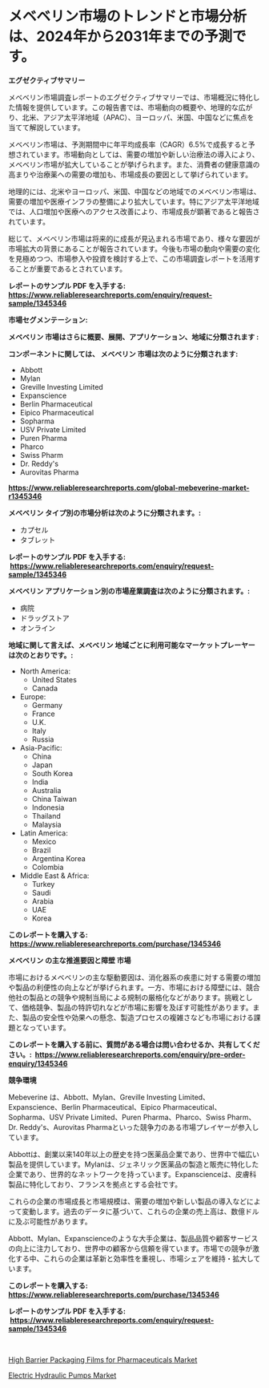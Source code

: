 <p><h1>メベベリン市場のトレンドと市場分析は、2024年から2031年までの予測です。</h1></p><p><strong>エグゼクティブサマリー</strong></p>
<p><p>メベベリン市場調査レポートのエグゼクティブサマリーでは、市場概況に特化した情報を提供しています。この報告書では、市場動向の概要や、地理的な広がり、北米、アジア太平洋地域（APAC）、ヨーロッパ、米国、中国などに焦点を当てて解説しています。</p><p>メベベリン市場は、予測期間中に年平均成長率（CAGR）6.5%で成長すると予想されています。市場動向としては、需要の増加や新しい治療法の導入により、メベベリン市場が拡大していることが挙げられます。また、消費者の健康意識の高まりや治療薬への需要の増加も、市場成長の要因として挙げられています。</p><p>地理的には、北米やヨーロッパ、米国、中国などの地域でのメベベリン市場は、需要の増加や医療インフラの整備により拡大しています。特にアジア太平洋地域では、人口増加や医療へのアクセス改善により、市場成長が顕著であると報告されています。</p><p>総じて、メベベリン市場は将来的に成長が見込まれる市場であり、様々な要因が市場拡大の背景にあることが報告されています。今後も市場の動向や需要の変化を見極めつつ、市場参入や投資を検討する上で、この市場調査レポートを活用することが重要であるとされています。</p></p>
<p><strong>レポートのサンプル PDF を入手する: <a href="https://www.reliableresearchreports.com/enquiry/request-sample/1345346">https://www.reliableresearchreports.com/enquiry/request-sample/1345346</a></strong></p>
<p><strong>市場セグメンテーション:</strong></p>
<p><strong> メベベリン 市場はさらに概要、展開、アプリケーション、地域に分類されます :</strong></p>
<p><strong>コンポーネントに関しては、 メベベリン 市場は次のように分類されます: &nbsp;</strong></p>
<p><ul><li>Abbott</li><li>Mylan</li><li>Greville Investing Limited</li><li>Expanscience</li><li>Berlin Pharmaceutical</li><li>Eipico Pharmaceutical</li><li>Sopharma</li><li>USV Private Limited</li><li>Puren Pharma</li><li>Pharco</li><li>Swiss Pharm</li><li>Dr. Reddy's</li><li>Aurovitas Pharma</li></ul></p>
<p><strong><a href="https://www.reliableresearchreports.com/global-mebeverine-market-r1345346">https://www.reliableresearchreports.com/global-mebeverine-market-r1345346</a></strong></p>
<p><strong> メベベリン タイプ別の市場分析は次のように分類されます。:</strong></p>
<p><ul><li>カプセル</li><li>タブレット</li></ul></p>
<p><strong>レポートのサンプル PDF を入手する: &nbsp;<a href="https://www.reliableresearchreports.com/enquiry/request-sample/1345346">https://www.reliableresearchreports.com/enquiry/request-sample/1345346</a></strong></p>
<p><strong> メベベリン アプリケーション別の市場産業調査は次のように分類されます。:</strong></p>
<p><ul><li>病院</li><li>ドラッグストア</li><li>オンライン</li></ul></p>
<p><strong>地域に関して言えば、メベベリン 地域ごとに利用可能なマーケットプレーヤーは次のとおりです。:</strong></p>
<p><ul>
    <li>
        North America:
        <ul>
            <li>United States</li>
            <li>Canada</li>
        </ul>
    </li>
    <li>
        Europe:
        <ul>
            <li>Germany</li>
            <li>France</li>
            <li>U.K.</li>
            <li>Italy</li>
            <li>Russia</li>
        </ul>
    </li>
    <li>
        Asia-Pacific:
        <ul>
            <li>China</li>
            <li>Japan</li>
            <li>South Korea</li>
            <li>India</li>
            <li>Australia</li>
            <li>China Taiwan</li>
            <li>Indonesia</li>
            <li>Thailand</li>
            <li>Malaysia</li>
        </ul>
    </li>
    <li>
        Latin America:
        <ul>
            <li>Mexico</li>
            <li>Brazil</li>
            <li>Argentina Korea</li>
            <li>Colombia</li>
        </ul>
    </li>
    <li>
        Middle East & Africa:
        <ul>
            <li>Turkey</li>
            <li>Saudi</li>
            <li>Arabia</li>
            <li>UAE</li>
            <li>Korea</li>
        </ul>
    </li>
    </ul></p>
<p><strong>このレポートを購入する: &nbsp;<a href="https://www.reliableresearchreports.com/purchase/1345346">https://www.reliableresearchreports.com/purchase/1345346</a></strong></p>
<p><strong>メベベリン の主な推進要因と障壁 市場</strong></p>
<p><p>市場におけるメベベリンの主な駆動要因は、消化器系の疾患に対する需要の増加や製品の利便性の向上などが挙げられます。一方、市場における障壁には、競合他社の製品との競争や規制当局による規制の厳格化などがあります。挑戦として、価格競争、製品の特許切れなどが市場に影響を及ぼす可能性があります。また、製品の安全性や効果への懸念、製造プロセスの複雑さなども市場における課題となっています。</p></p>
<p><strong>このレポートを購入する前に、質問がある場合は問い合わせるか、共有してください。:&nbsp; <a href="https://www.reliableresearchreports.com/enquiry/pre-order-enquiry/1345346">https://www.reliableresearchreports.com/enquiry/pre-order-enquiry/1345346</a></strong></p>
<p><strong>競争環境</strong></p>
<p><p>Mebeverine は、Abbott、Mylan、Greville Investing Limited、Expanscience、Berlin Pharmaceutical、Eipico Pharmaceutical、Sopharma、USV Private Limited、Puren Pharma、Pharco、Swiss Pharm、Dr. Reddy's、Aurovitas Pharmaといった競争力のある市場プレイヤーが参入しています。</p><p>Abbottは、創業以来140年以上の歴史を持つ医薬品企業であり、世界中で幅広い製品を提供しています。Mylanは、ジェネリック医薬品の製造と販売に特化した企業であり、世界的なネットワークを持っています。Expanscienceは、皮膚科製品に特化しており、フランスを拠点とする会社です。</p><p>これらの企業の市場成長と市場規模は、需要の増加や新しい製品の導入などによって変動します。過去のデータに基づいて、これらの企業の売上高は、数億ドルに及ぶ可能性があります。</p><p>Abbott、Mylan、Expanscienceのような大手企業は、製品品質や顧客サービスの向上に注力しており、世界中の顧客から信頼を得ています。市場での競争が激化する中、これらの企業は革新と効率性を重視し、市場シェアを維持・拡大しています。</p></p>
<p><strong>このレポートを購入する: &nbsp; <a href="https://www.reliableresearchreports.com/purchase/1345346">https://www.reliableresearchreports.com/purchase/1345346</a></strong></p>
<p><strong>レポートのサンプル PDF を入手する: &nbsp;<a href="https://www.reliableresearchreports.com/enquiry/request-sample/1345346">https://www.reliableresearchreports.com/enquiry/request-sample/1345346</a></strong><strong></strong></p>
<p>&nbsp;</p>
<p><p><a href="https://cautious-neon-760.notion.site/High-Barrier-Packaging-Films-for-Pharmaceuticals-Market-Size-Share-Trends-Analysis-Report-By-Mate-bcd8e32a167f442aaa4aab8a8a045366">High Barrier Packaging Films for Pharmaceuticals Market</a></p><p><a href="https://view.publitas.com/reportprime-1/electric-hydraulic-pumps-market-size-growing-and-forecasted-for-period-from-2024-2031-and-provides-complete-market-analysis-of-this-market/">Electric Hydraulic Pumps Market</a></p></p>